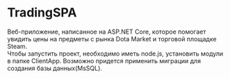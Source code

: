 # TradingSPA
Веб-приложение, написанное на ASP.NET Core, которое помогает увидить цены на предметы с рынка Dota Market и торговой площадке Steam.</br>
Чтобы запустить проект, необходимо иметь node.js, установить модули в папке ClientApp. Возможно придется применить миграции для создания базы данных(MsSQL).
